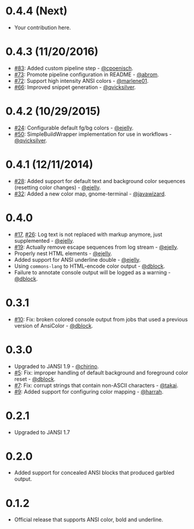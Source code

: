 0.4.4 (Next)
============

* Your contribution here.

0.4.3 (11/20/2016)
==================

* [#83](https://github.com/dblock/jenkins-ansicolor-plugin/pull/83): Added custom pipeline step - [@cpoenisch](https://github.com/cpoenisch).
* [#73](https://github.com/dblock/jenkins-ansicolor-plugin/pull/73): Promote pipeline configuration in README - [@abrom](https://github.com/abrom).
* [#72](https://github.com/dblock/jenkins-ansicolor-plugin/pull/72): Support high intensity ANSI colors - [@marlene01](https://github.com/marlene01).
* [#66](https://github.com/dblock/jenkins-ansicolor-plugin/pull/66): Improved snippet generation - [@qvicksilver](https://github.com/qvicksilver).

0.4.2 (10/29/2015)
==================

* [#24](https://github.com/dblock/jenkins-ansicolor-plugin/issues/24): Configurable default fg/bg colors - [@ejelly](https://github.com/ejelly).
* [#50](https://github.com/dblock/jenkins-ansicolor-plugin/issues/50): SimpleBuildWrapper implementation for use in workflows - [@qvicksilver](https://github.com/qvicksilver).

0.4.1 (12/11/2014)
==================

* [#28](https://github.com/dblock/jenkins-ansicolor-plugin/pull/28): Added support for default text and background color sequences (resetting color changes) - [@ejelly](https://github.com/ejelly).
* [#32](https://github.com/dblock/jenkins-ansicolor-plugin/pull/32): Added a new color map, gnome-terminal - [@javawizard](https://github.com/javawizard).

0.4.0
=====

* [#17](https://github.com/dblock/jenkins-ansicolor-plugin/issues/17), [#26](https://github.com/dblock/jenkins-ansicolor-plugin/pull/26): Log text is not replaced with markup anymore, just supplemented - [@ejelly](https://github.com/ejelly).
* [#19](https://github.com/dblock/jenkins-ansicolor-plugin/issues/19): Actually remove escape sequences from log stream - [@ejelly](https://github.com/ejelly).
* Properly nest HTML elements - [@ejelly](https://github.com/ejelly).
* Added support for ANSI underline double - [@ejelly](https://github.com/ejelly).
* Using `commons-lang` to HTML-encode color output - [@dblock](https://github.com/dblock).
* Failure to annotate console output will be logged as a warning - [@dblock](https://github.com/dblock).

0.3.1
=====

* [#10](https://github.com/dblock/jenkins-ansicolor-plugin/issues/10): Fix: broken colored console output from jobs that used a previous version of AnsiColor - [@dblock](https://github.com/dblock).

0.3.0
=====

* Upgraded to JANSI 1.9 - [@chirino](https://github.com/chirino).
* [#5](https://github.com/dblock/jenkins-ansicolor-plugin/issues/5): Fix: improper handling of default background and foreground color reset - [@dblock](https://github.com/dblock).
* [#7](https://github.com/dblock/jenkins-ansicolor-plugin/pull/7): Fix: corrupt strings that contain non-ASCII characters - [@takai](https://github.com/takai).
* [#9](https://github.com/dblock/jenkins-ansicolor-plugin/pull/9): Added support for configuring color mapping - [@harrah](https://github.com/harrah).

0.2.1
=====

* Upgraded to JANSI 1.7

0.2.0
=====

* Added support for concealed ANSI blocks that produced garbled output.

0.1.2
=====

* Official release that supports ANSI color, bold and underline.

